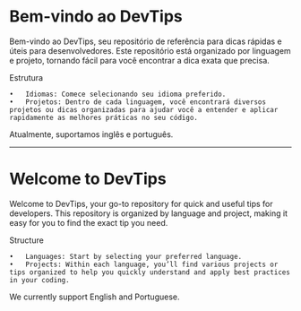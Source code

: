 # Bem-vindo ao DevTips

Bem-vindo ao DevTips, seu repositório de referência para dicas rápidas e úteis para desenvolvedores. Este repositório está organizado por linguagem e projeto, tornando fácil para você encontrar a dica exata que precisa.

Estrutura

	•	Idiomas: Comece selecionando seu idioma preferido.
	•	Projetos: Dentro de cada linguagem, você encontrará diversos projetos ou dicas organizadas para ajudar você a entender e aplicar rapidamente as melhores práticas no seu código.

Atualmente, suportamos inglês e português.

---

# Welcome to DevTips

Welcome to DevTips, your go-to repository for quick and useful tips for developers. This repository is organized by language and project, making it easy for you to find the exact tip you need. 

Structure

	•	Languages: Start by selecting your preferred language.
	•	Projects: Within each language, you’ll find various projects or tips organized to help you quickly understand and apply best practices in your coding.

We currently support English and Portuguese.
